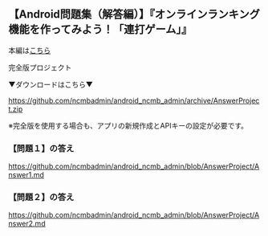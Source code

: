 ## 【Android問題集（解答編）】『オンラインランキング機能を作ってみよう！「連打ゲーム」』

本編は[こちら](https://github.com/ncmbadmin/android_ncmb_admin)

完全版プロジェクト

▼ダウンロードはこちら▼

https://github.com/ncmbadmin/android_ncmb_admin/archive/AnswerProject.zip

※完全版を使用する場合も、アプリの新規作成とAPIキーの設定が必要です。


### 【問題１】の答え

https://github.com/ncmbadmin/android_ncmb_admin/blob/AnswerProject/Answer1.md

### 【問題２】の答え

https://github.com/ncmbadmin/android_ncmb_admin/blob/AnswerProject/Answer2.md
